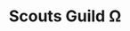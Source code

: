 ---
title: "Scouts Guild Ω"
linktitle: "Scouts Guild"
aliases:
    - /guilds/scouts/
menu:
    lists:
        parent: "knowledge-guilds"
---
